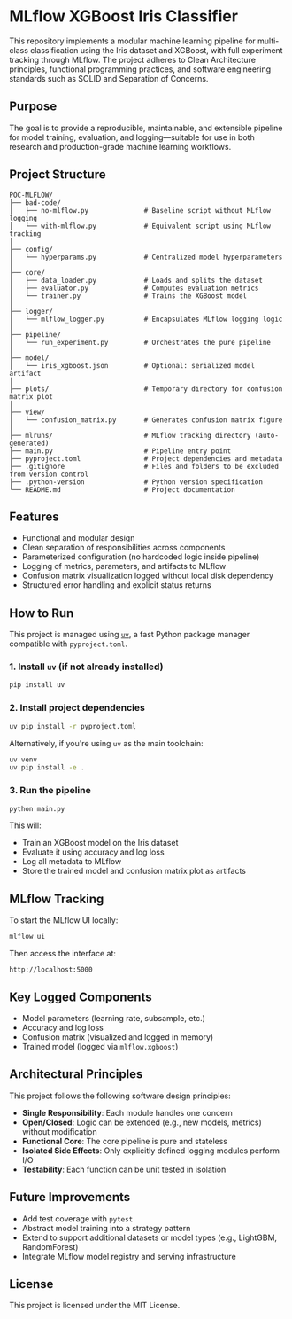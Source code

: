 # MLflow XGBoost Iris Classifier

This repository implements a modular machine learning pipeline for multi-class classification using the Iris dataset and XGBoost, with full experiment tracking through MLflow. The project adheres to Clean Architecture principles, functional programming practices, and software engineering standards such as SOLID and Separation of Concerns.

## Purpose

The goal is to provide a reproducible, maintainable, and extensible pipeline for model training, evaluation, and logging—suitable for use in both research and production-grade machine learning workflows.

## Project Structure

```
POC-MLFLOW/
├── bad-code/
│   ├── no-mlflow.py              # Baseline script without MLflow logging
│   └── with-mlflow.py            # Equivalent script using MLflow tracking
│
├── config/
│   └── hyperparams.py            # Centralized model hyperparameters
│
├── core/
│   ├── data_loader.py            # Loads and splits the dataset
│   ├── evaluator.py              # Computes evaluation metrics
│   └── trainer.py                # Trains the XGBoost model
│
├── logger/
│   └── mlflow_logger.py          # Encapsulates MLflow logging logic
│
├── pipeline/
│   └── run_experiment.py         # Orchestrates the pure pipeline
│
├── model/
│   └── iris_xgboost.json         # Optional: serialized model artifact
│
├── plots/                        # Temporary directory for confusion matrix plot
│
├── view/
│   └── confusion_matrix.py       # Generates confusion matrix figure
│
├── mlruns/                       # MLflow tracking directory (auto-generated)
├── main.py                       # Pipeline entry point
├── pyproject.toml                # Project dependencies and metadata
├── .gitignore                    # Files and folders to be excluded from version control
├── .python-version               # Python version specification
└── README.md                     # Project documentation

```

## Features

- Functional and modular design
- Clean separation of responsibilities across components
- Parameterized configuration (no hardcoded logic inside pipeline)
- Logging of metrics, parameters, and artifacts to MLflow
- Confusion matrix visualization logged without local disk dependency
- Structured error handling and explicit status returns

## How to Run

This project is managed using [`uv`](https://github.com/astral-sh/uv), a fast Python package manager compatible with `pyproject.toml`.

### 1. Install `uv` (if not already installed)

```bash
pip install uv
```

### 2. Install project dependencies

```bash
uv pip install -r pyproject.toml
```

Alternatively, if you're using `uv` as the main toolchain:

```bash
uv venv
uv pip install -e .
```

### 3. Run the pipeline

```bash
python main.py
```

This will:
- Train an XGBoost model on the Iris dataset
- Evaluate it using accuracy and log loss
- Log all metadata to MLflow
- Store the trained model and confusion matrix plot as artifacts

## MLflow Tracking

To start the MLflow UI locally:

```bash
mlflow ui
```

Then access the interface at:

```
http://localhost:5000
```

## Key Logged Components

- Model parameters (learning rate, subsample, etc.)
- Accuracy and log loss
- Confusion matrix (visualized and logged in memory)
- Trained model (logged via `mlflow.xgboost`)

## Architectural Principles

This project follows the following software design principles:

- **Single Responsibility**: Each module handles one concern
- **Open/Closed**: Logic can be extended (e.g., new models, metrics) without modification
- **Functional Core**: The core pipeline is pure and stateless
- **Isolated Side Effects**: Only explicitly defined logging modules perform I/O
- **Testability**: Each function can be unit tested in isolation

## Future Improvements

- Add test coverage with `pytest`
- Abstract model training into a strategy pattern
- Extend to support additional datasets or model types (e.g., LightGBM, RandomForest)
- Integrate MLflow model registry and serving infrastructure

## License

This project is licensed under the MIT License.